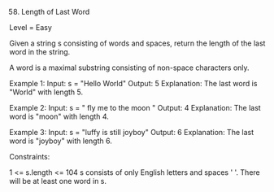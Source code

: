 58. Length of Last Word

Level = Easy

Given a string s consisting of words and spaces, return the length of the last word in the string.

A word is a maximal substring consisting of non-space characters only.

 

Example 1:
Input: s = "Hello World"
Output: 5
Explanation: The last word is "World" with length 5.



Example 2:
Input: s = "   fly me   to   the moon  "
Output: 4
Explanation: The last word is "moon" with length 4.



Example 3:
Input: s = "luffy is still joyboy"
Output: 6
Explanation: The last word is "joyboy" with length 6.
 

Constraints:

1 <= s.length <= 104
s consists of only English letters and spaces ' '.
There will be at least one word in s.
